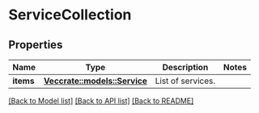 # ServiceCollection

## Properties

Name | Type | Description | Notes
------------ | ------------- | ------------- | -------------
**items** | [**Vec<crate::models::Service>**](Service.md) | List of services. | 

[[Back to Model list]](../README.md#documentation-for-models) [[Back to API list]](../README.md#documentation-for-api-endpoints) [[Back to README]](../README.md)


